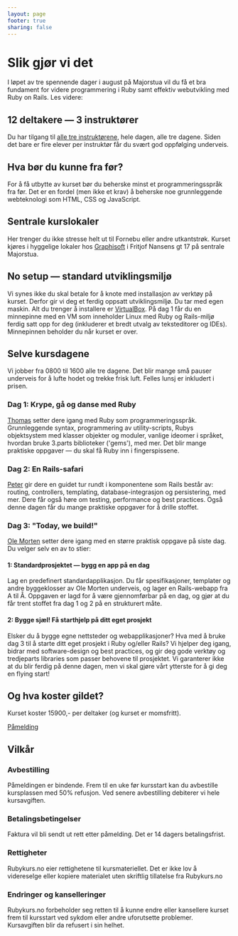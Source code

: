 ```yaml
---
layout: page
footer: true
sharing: false
---
```


<h1>Slik gjør vi det</h1>

<p>I løpet av tre spennende dager i august på Majorstua vil du få et bra
fundament for videre programmering i Ruby samt effektiv webutvikling med
Ruby on Rails. Les videre:</p>

<h2>12 deltakere &mdash; 3 instruktører</h2>

<p>Du har tilgang til <a href="/instructors">alle tre instruktørene</a>, hele dagen, alle tre
dagene. Siden det bare er fire elever per instruktør får du svært god
oppfølging underveis.</p>


<h2>Hva bør du kunne fra før?</h2>

<p>For å få utbytte av kurset bør du beherske minst et
programmeringsspråk fra før. Det er en fordel (men ikke et krav) å
beherske noe grunnleggende webteknologi som HTML, CSS og
JavaScript.</p>

<h2>Sentrale kurslokaler</h2>

<p>Her trenger du ikke stresse helt ut til Fornebu eller andre
utkantstrøk. Kurset kjøres i hyggelige lokaler hos <a href="http://graphisoft.no/">Graphisoft</a> i
Fritjof Nansens gt 17 på sentrale Majorstua.</p>

<h2>No setup &mdash; standard utviklingsmiljø</h2>

<p>Vi synes ikke du skal betale for å knote med installasjon av
verktøy på kurset. Derfor gir vi deg et ferdig oppsatt
utviklingsmiljø. Du tar med egen maskin. Alt du trenger å installere
er <a href="https://www.virtualbox.org/">VirtualBox</a>. På dag 1 får
du en minnepinne med en VM som inneholder Linux med Ruby og
Rails-miljø ferdig satt opp for deg (inkluderer et bredt utvalg av
teksteditorer og IDEs). Minnepinnen beholder du når kurset er over.</p>


<h2>Selve kursdagene</h2>

<p>Vi jobber fra 0800 til 1600 alle tre dagene. Det blir mange små pauser
underveis for å lufte hodet og trekke frisk luft. Felles lunsj er inkludert i
prisen.</p>

<h3>Dag 1: Krype, gå og danse med Ruby</h3>

<p><a href="/instructors">Thomas</a> setter dere igang med Ruby som
programmeringsspråk. Grunnleggende syntax, programmering av
utility-scripts, Rubys objektsystem med klasser objekter og moduler,
vanlige ideomer i språket, hvordan bruke 3.parts biblioteker ('gems'),
med mer. Det blir mange praktiske oppgaver &mdash; du skal få Ruby inn
i fingerspissene.</p>

<h3>Dag 2: En Rails-safari</h3>

<p><a href="/instructors">Peter</a> gir dere en guidet tur rundt i
komponentene som Rails består av: routing, controllers, templating,
database-integrasjon og persistering, med mer. Dere får også høre om
testing, performance og best practices. Også denne dagen får du
mange praktiske oppgaver for å drille stoffet.</p>

<h3>Dag 3: "Today, we build!"</h3>

<p><a href="/instructors">Ole Morten</a> setter dere igang med en større praktisk oppgave på siste
dag. Du velger selv en av to stier:</p>

<h4>1: Standardprosjektet &mdash; bygg en app på en dag</h4>

<p>Lag en predefinert standardapplikasjon. Du får spesifikasjoner,
templater og andre byggeklosser av Ole Morten underveis, og lager en
Rails-webapp fra A til Å. Oppgaven er lagd for å være gjennomførbar på
en dag, og gjør at du får trent stoffet fra dag 1 og 2 på en
strukturert måte.</p>

<h4>2: Bygge sjæl! Få starthjelp på ditt eget prosjekt</h4>

<p>Elsker
du å bygge egne nettsteder og webapplikasjoner? Hva med å bruke dag 3
til å starte ditt eget prosjekt i Ruby og/eller Rails? Vi hjelper deg
igang, bidrar med software-design og best practices, og gir deg gode
verktøy og tredjeparts libraries som passer behovene til
prosjektet. Vi garanterer ikke at du blir ferdig på denne dagen, men
vi skal gjøre vårt ytterste for å gi deg en flying start!</p>


<h2>Og hva koster gildet?</h2>

<p>Kurset koster 15900,- per deltaker (og kurset er momsfritt).</p>

<p>
 <a href="mailto:info@rubykurs.no?subject=Kurs-henvendelse&body=Ja
 takk, jeg ønsker å melde meg på kurset! %0A%0A" class="signupbutton">Påmelding</a>
</p>


<h2>Vilkår</h2>

<h3>Avbestilling</h3>

<p>Påmeldingen er bindende.  Frem til en uke før kursstart kan du
avbestille kursplassen med 50% refusjon. Ved senere avbestilling
debiterer vi hele kursavgiften.</p>

<h3>Betalingsbetingelser</h3>

<p>Faktura vil bli sendt ut rett etter påmelding. Det er 14 dagers
betalingsfrist.</p>

<h3>Rettigheter</h3>

<p>Rubykurs.no eier rettighetene til kursmateriellet. Det er ikke lov
å videreselge eller kopiere materialet uten skriftlig tillatelse fra
Rubykurs.no</p>

<h3>Endringer og kanselleringer</h3>

<p>Rubykurs.no forbeholder seg retten til å kunne endre eller
kansellere kurset frem til kursstart ved sykdom eller andre
uforutsette problemer. Kursavgiften blir da refusert i sin helhet.</p>
